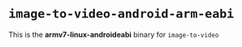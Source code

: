 # `image-to-video-android-arm-eabi`

This is the **armv7-linux-androideabi** binary for `image-to-video`

